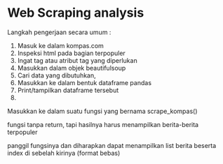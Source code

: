 # Web Scraping analysis
 
Langkah pengerjaan secara umum :

1. Masuk ke dalam kompas.com
2. Inspeksi html pada bagian terpopuler
3. Ingat tag atau atribut tag yang diperlukan
4. Masukkan dalam objek beautifulsoup
5. Cari data yang dibutuhkan,
6. Masukkan ke dalam bentuk dataframe pandas
7. Print/tampilkan dataframe tersebut
8. 
Masukkan ke dalam suatu fungsi yang bernama scrape_kompas()

fungsi tanpa return, tapi hasilnya harus menampilkan berita-berita terpopuler

panggil fungsinya dan diharapkan dapat menampilkan list berita beserta index di sebelah kirinya (format bebas)
